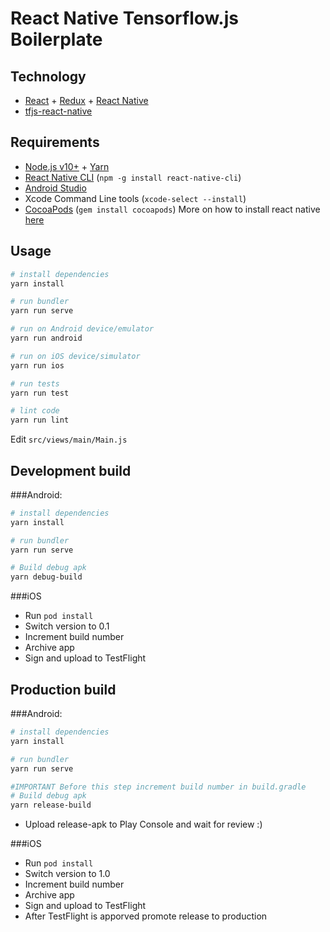 # React Native Tensorflow.js Boilerplate

## Technology

- [React](https://reactjs.org/) + [Redux](https://redux.js.org/) + [React Native](https://facebook.github.io/react-native/)
- [tfjs-react-native](https://www.npmjs.com/package/@tensorflow/tfjs-react-native)

## Requirements

- [Node.js v10+](https://nodejs.org/) + [Yarn](https://yarnpkg.com/)
- [React Native CLI](https://www.npmjs.com/package/react-native-cli) (`npm -g install react-native-cli`)
- [Android Studio](https://developer.android.com/studio/index.html)
- Xcode Command Line tools (`xcode-select --install`)
- [CocoaPods](https://cocoapods.org/) (`gem install cocoapods`)
  More on how to install react native [here](https://reactnative.dev/docs/environment-setup)

## Usage

```sh
# install dependencies
yarn install

# run bundler
yarn run serve

# run on Android device/emulator
yarn run android

# run on iOS device/simulator
yarn run ios

# run tests
yarn run test

# lint code
yarn run lint
```

Edit `src/views/main/Main.js`

## Development build

###Android:

```sh
# install dependencies
yarn install

# run bundler
yarn run serve

# Build debug apk
yarn debug-build
```

###iOS

- Run `pod install`
- Switch version to 0.1
- Increment build number
- Archive app
- Sign and upload to TestFlight

## Production build

###Android:

```sh
# install dependencies
yarn install

# run bundler
yarn run serve

#IMPORTANT Before this step increment build number in build.gradle
# Build debug apk
yarn release-build
```

- Upload release-apk to Play Console and wait for review :)

###iOS

- Run `pod install`
- Switch version to 1.0
- Increment build number
- Archive app
- Sign and upload to TestFlight
- After TestFlight is apporved promote release to production
